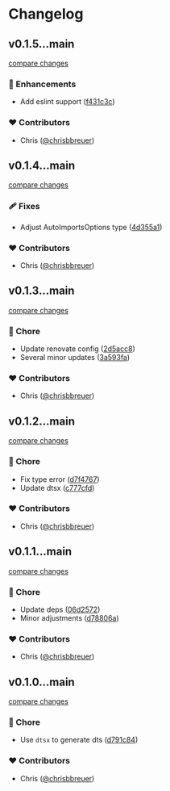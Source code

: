 # Changelog


## v0.1.5...main

[compare changes](https://github.com/stacksjs/bun-plugin-auto-imports/compare/v0.1.5...main)

### 🚀 Enhancements

- Add eslint support ([f431c3c](https://github.com/stacksjs/bun-plugin-auto-imports/commit/f431c3c))

### ❤️ Contributors

- Chris ([@chrisbbreuer](http://github.com/chrisbbreuer))

## v0.1.4...main

[compare changes](https://github.com/stacksjs/bun-plugin-auto-imports/compare/v0.1.4...main)

### 🩹 Fixes

- Adjust AutoImportsOptions type ([4d355a1](https://github.com/stacksjs/bun-plugin-auto-imports/commit/4d355a1))

### ❤️ Contributors

- Chris ([@chrisbbreuer](http://github.com/chrisbbreuer))

## v0.1.3...main

[compare changes](https://github.com/stacksjs/bun-plugin-auto-imports/compare/v0.1.3...main)

### 🏡 Chore

- Update renovate config ([2d5acc8](https://github.com/stacksjs/bun-plugin-auto-imports/commit/2d5acc8))
- Several minor updates ([3a593fa](https://github.com/stacksjs/bun-plugin-auto-imports/commit/3a593fa))

### ❤️ Contributors

- Chris ([@chrisbbreuer](http://github.com/chrisbbreuer))

## v0.1.2...main

[compare changes](https://github.com/stacksjs/bun-plugin-auto-imports/compare/v0.1.2...main)

### 🏡 Chore

- Fix type error ([d7f4767](https://github.com/stacksjs/bun-plugin-auto-imports/commit/d7f4767))
- Update dtsx ([c777cfd](https://github.com/stacksjs/bun-plugin-auto-imports/commit/c777cfd))

### ❤️ Contributors

- Chris ([@chrisbbreuer](http://github.com/chrisbbreuer))

## v0.1.1...main

[compare changes](https://github.com/stacksjs/bun-plugin-auto-imports/compare/v0.1.1...main)

### 🏡 Chore

- Update deps ([06d2572](https://github.com/stacksjs/bun-plugin-auto-imports/commit/06d2572))
- Minor adjustments ([d78806a](https://github.com/stacksjs/bun-plugin-auto-imports/commit/d78806a))

### ❤️ Contributors

- Chris ([@chrisbbreuer](http://github.com/chrisbbreuer))

## v0.1.0...main

[compare changes](https://github.com/stacksjs/bun-plugin-dts-auto/compare/v0.1.0...main)

### 🏡 Chore

- Use `dtsx` to generate dts ([d791c84](https://github.com/stacksjs/bun-plugin-dts-auto/commit/d791c84))

### ❤️ Contributors

- Chris ([@chrisbbreuer](http://github.com/chrisbbreuer))

